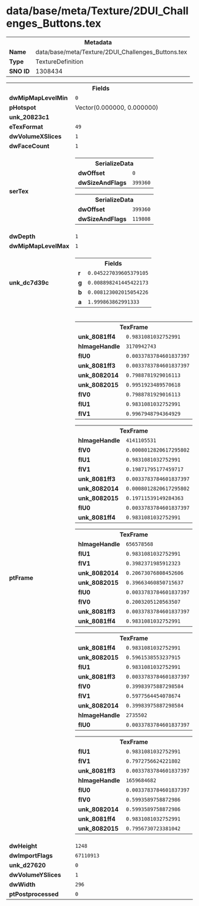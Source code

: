 <h1>data/base/meta/Texture/2DUI_Challenges_Buttons.tex</h1><table><tr><th colspan="100%">Metadata</th></tr><tr><td><b>Name</b></td><td>data/base/meta/Texture/2DUI_Challenges_Buttons.tex</td></tr><tr><td><b>Type</b></td><td>TextureDefinition</td></tr><tr><td><b>SNO ID</b></td><td>1308434</td></tr></table>

<table><tr><th colspan="100%">Fields</th></tr><tr><td><b>dwMipMapLevelMin</b></td><td><code>0</code></td></tr><tr><td><b>pHotspot</b></td><td>Vector(0.000000, 0.000000)</td></tr><tr><td><b>unk_20823c1</b></td><td></td></tr><tr><td><b>eTexFormat</b></td><td><code>49</code></td></tr><tr><td><b>dwVolumeXSlices</b></td><td><code>1</code></td></tr><tr><td><b>dwFaceCount</b></td><td><code>1</code></td></tr><tr><td><b>serTex</b></td><td><table><tr><th colspan="100%">SerializeData</th></tr><tr><td><b>dwOffset</b></td><td><code>0</code></td></tr><tr><td><b>dwSizeAndFlags</b></td><td><code>399360</code></td></tr></table>


<table><tr><th colspan="100%">SerializeData</th></tr><tr><td><b>dwOffset</b></td><td><code>399360</code></td></tr><tr><td><b>dwSizeAndFlags</b></td><td><code>119808</code></td></tr></table>


</td></tr><tr><td><b>dwDepth</b></td><td><code>1</code></td></tr><tr><td><b>dwMipMapLevelMax</b></td><td><code>1</code></td></tr><tr><td><b>unk_dc7d39c</b></td><td><table><tr><th colspan="100%">Fields</th></tr><tr><td><b>r</b></td><td><code>0.045227039605379105</code></td></tr><tr><td><b>g</b></td><td><code>0.008898241445422173</code></td></tr><tr><td><b>b</b></td><td><code>0.008123002015054226</code></td></tr><tr><td><b>a</b></td><td><code>1.999863862991333</code></td></tr></table>

</td></tr><tr><td><b>ptFrame</b></td><td><table><tr><th colspan="100%">TexFrame</th></tr><tr><td><b>unk_8081ff4</b></td><td><code>0.9831081032752991</code></td></tr><tr><td><b>hImageHandle</b></td><td><code>3170942743</code></td></tr><tr><td><b>flU0</b></td><td><code>0.0033783784601837397</code></td></tr><tr><td><b>unk_8081ff3</b></td><td><code>0.0033783784601837397</code></td></tr><tr><td><b>unk_8082014</b></td><td><code>0.7988781929016113</code></td></tr><tr><td><b>unk_8082015</b></td><td><code>0.9951923489570618</code></td></tr><tr><td><b>flV0</b></td><td><code>0.7988781929016113</code></td></tr><tr><td><b>flU1</b></td><td><code>0.9831081032752991</code></td></tr><tr><td><b>flV1</b></td><td><code>0.9967948794364929</code></td></tr></table>


<table><tr><th colspan="100%">TexFrame</th></tr><tr><td><b>hImageHandle</b></td><td><code>4141105531</code></td></tr><tr><td><b>flV0</b></td><td><code>0.0008012820617295802</code></td></tr><tr><td><b>flU1</b></td><td><code>0.9831081032752991</code></td></tr><tr><td><b>flV1</b></td><td><code>0.19871795177459717</code></td></tr><tr><td><b>unk_8081ff3</b></td><td><code>0.0033783784601837397</code></td></tr><tr><td><b>unk_8082014</b></td><td><code>0.0008012820617295802</code></td></tr><tr><td><b>unk_8082015</b></td><td><code>0.19711539149284363</code></td></tr><tr><td><b>flU0</b></td><td><code>0.0033783784601837397</code></td></tr><tr><td><b>unk_8081ff4</b></td><td><code>0.9831081032752991</code></td></tr></table>


<table><tr><th colspan="100%">TexFrame</th></tr><tr><td><b>hImageHandle</b></td><td><code>656578568</code></td></tr><tr><td><b>flU1</b></td><td><code>0.9831081032752991</code></td></tr><tr><td><b>flV1</b></td><td><code>0.3982371985912323</code></td></tr><tr><td><b>unk_8082014</b></td><td><code>0.20673076808452606</code></td></tr><tr><td><b>unk_8082015</b></td><td><code>0.39663460850715637</code></td></tr><tr><td><b>flU0</b></td><td><code>0.0033783784601837397</code></td></tr><tr><td><b>flV0</b></td><td><code>0.2003205120563507</code></td></tr><tr><td><b>unk_8081ff3</b></td><td><code>0.0033783784601837397</code></td></tr><tr><td><b>unk_8081ff4</b></td><td><code>0.9831081032752991</code></td></tr></table>


<table><tr><th colspan="100%">TexFrame</th></tr><tr><td><b>unk_8081ff4</b></td><td><code>0.9831081032752991</code></td></tr><tr><td><b>unk_8082015</b></td><td><code>0.5961538553237915</code></td></tr><tr><td><b>flU1</b></td><td><code>0.9831081032752991</code></td></tr><tr><td><b>unk_8081ff3</b></td><td><code>0.0033783784601837397</code></td></tr><tr><td><b>flV0</b></td><td><code>0.39983975887298584</code></td></tr><tr><td><b>flV1</b></td><td><code>0.5977564454078674</code></td></tr><tr><td><b>unk_8082014</b></td><td><code>0.39983975887298584</code></td></tr><tr><td><b>hImageHandle</b></td><td><code>2735502</code></td></tr><tr><td><b>flU0</b></td><td><code>0.0033783784601837397</code></td></tr></table>


<table><tr><th colspan="100%">TexFrame</th></tr><tr><td><b>flU1</b></td><td><code>0.9831081032752991</code></td></tr><tr><td><b>flV1</b></td><td><code>0.7972756624221802</code></td></tr><tr><td><b>unk_8081ff3</b></td><td><code>0.0033783784601837397</code></td></tr><tr><td><b>hImageHandle</b></td><td><code>1659684682</code></td></tr><tr><td><b>flU0</b></td><td><code>0.0033783784601837397</code></td></tr><tr><td><b>flV0</b></td><td><code>0.5993589758872986</code></td></tr><tr><td><b>unk_8082014</b></td><td><code>0.5993589758872986</code></td></tr><tr><td><b>unk_8081ff4</b></td><td><code>0.9831081032752991</code></td></tr><tr><td><b>unk_8082015</b></td><td><code>0.7956730723381042</code></td></tr></table>


</td></tr><tr><td><b>dwHeight</b></td><td><code>1248</code></td></tr><tr><td><b>dwImportFlags</b></td><td><code>67110913</code></td></tr><tr><td><b>unk_d27620</b></td><td><code>0</code></td></tr><tr><td><b>dwVolumeYSlices</b></td><td><code>1</code></td></tr><tr><td><b>dwWidth</b></td><td><code>296</code></td></tr><tr><td><b>ptPostprocessed</b></td><td><code>0</code></td></tr></table>

